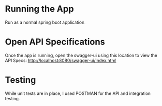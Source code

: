 # Running the App
Run as a normal spring boot application.

# Open API Specifications
Once the app is running, open the swagger-ui using this location to view the API Specs: 
[http://localhost:8080/swagger-ui/index.html](http://localhost:8080/swagger-ui/index.html)

# Testing
While unit tests are in place, I used POSTMAN for the API and integration testing.
